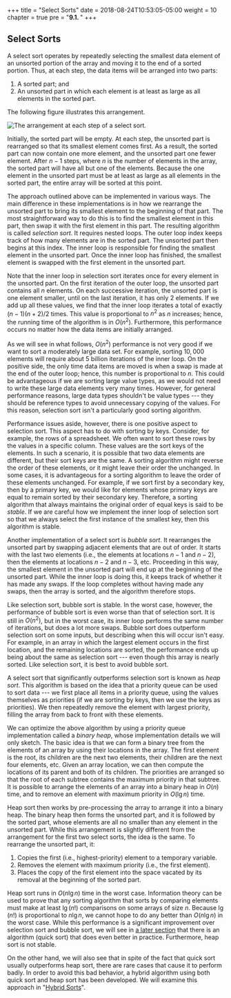 +++
title = "Select Sorts"
date = 2018-08-24T10:53:05-05:00
weight = 10
chapter = true
pre = "<b>9.1. </b>"
+++

## Select Sorts

A select sort operates by repeatedly selecting the smallest data element
of an unsorted portion of the array and moving it to the end of a sorted
portion. Thus, at each step, the data items will be arranged into two
parts:

1.  A sorted part; and
2.  An unsorted part in which each element is at least as large as all
    elements in the sorted part.

The following figure illustrates this arrangement.

![The arrangement at each step of a select sort.](select-sorts.jpg)

Initially, the sorted part will be empty. At each step, the unsorted
part is rearranged so that its smallest element comes first. As a
result, the sorted part can now contain one more element, and the
unsorted part one fewer element. After $n - 1$ steps, where $n$ is
the number of elements in the array, the sorted part will have all but
one of the elements. Because the one element in the unsorted part must
be at least as large as all elements in the sorted part, the entire
array will be sorted at this point.

The approach outlined above can be implemented in various ways. The main
difference in these implementations is in how we rearrange the unsorted
part to bring its smallest element to the beginning of that part. The
most straightforward way to do this is to find the smallest element in
this part, then swap it with the first element in this part. The
resulting algorithm is called *selection sort*. It requires nested
loops. The outer loop index keeps track of how many elements are in the
sorted part. The unsorted part then begins at this index. The inner loop
is responsible for finding the smallest element in the unsorted part.
Once the inner loop has finished, the smallest element is swapped with
the first element in the unsorted part.

Note that the inner loop in selection sort iterates once for every
element in the unsorted part. On the first iteration of the outer loop,
the unsorted part contains all $n$ elements. On each successive
iteration, the unsorted part is one element smaller, until on the last
iteration, it has only $2$ elements. If we add up all these values, we
find that the inner loop iterates a total of exactly
$(n - 1)(n + 2)/2$ times. This value is
proportional to $n^2$ as $n$ increases; hence, the running
time of the algorithm is in $O(n^2)$. Furthermore, this
performance occurs no matter how the data items are initially arranged.

As we will see in what follows, $O(n^2)$ performance is not
very good if we want to sort a moderately large data set. For example,
sorting $10,000$ elements will require about $5$ billion iterations of the
inner loop. On the positive side, the only time data items are moved is
when a swap is made at the end of the outer loop; hence, this number is
proportional to $n$. This could be advantageous if we are sorting large
value types, as we would not need to write these large data elements
very many times. However, for general performance reasons, large data
types shouldn't be value types --- they should be reference types to avoid
unnecessary copying of the values. For this reason, selection sort isn't
a particularly good sorting algorithm.

<span id="stable"></span> Performance issues aside, however, there is
one positive aspect to selection sort. This aspect has to do with
sorting by keys. Consider, for example, the rows of a spreadsheet. We
often want to sort these rows by the values in a specific column. These
values are the sort keys of the elements. In such a scenario, it is
possible that two data elements are different, but their sort keys are
the same. A sorting algorithm might reverse the order of these elements,
or it might leave their order the unchanged. In some cases, it is
advantageous for a sorting algorithm to leave the order of these
elements unchanged. For example, if we sort first by a secondary key,
then by a primary key, we would like for elements whose primary keys are
equal to remain sorted by their secondary key. Therefore, a sorting
algorithm that always maintains the original order of equal keys is said
to be *stable*. If we are careful how we implement the inner loop of
selection sort so that we always select the first instance of the
smallest key, then this algorithm is stable.

<span id="bubble-sort"></span> Another implementation of a select sort
is *bubble sort*. It rearranges the unsorted part by swapping adjacent
elements that are out of order. It starts with the last two elements
(i.e., the elements at locations $n - 1$ and <span style="white-space:nowrap">$n - 2$)</span>, then
the elements at locations $n - 2$ and <span style="white-space:nowrap">$n - 3$,</span> etc.
Proceeding in this way, the smallest element in the unsorted part will
end up at the beginning of the unsorted part. While the inner loop is
doing this, it keeps track of whether it has made any swaps. If the loop
completes without having made any swaps, then the array is sorted, and
the algorithm therefore stops.

Like selection sort, bubble sort is stable. In the worst case, however,
the performance of bubble sort is even worse than that of selection
sort. It is still in <span style="white-space:nowrap">$O(n^2)$,</span> but in the worst case, its
inner loop performs the same number of iterations, but does a lot more
swaps. Bubble sort does outperform selection sort on some inputs, but
describing when this will occur isn't easy. For example, in an array in
which the largest element occurs in the first location, and the
remaining locations are sorted, the performance ends up being about the
same as selection sort --- even though this array is nearly sorted. Like
selection sort, it is best to avoid bubble sort.

<span id="heap-sort"></span> A select sort that significantly
outperforms selection sort is known as *heap sort*. This algorithm is
based on the idea that a priority queue can be used to sort data --- we
first place all items in a priority queue, using the values themselves
as priorities (if we are sorting by keys, then we use the keys as
priorities). We then repeatedly remove the element with largest
priority, filling the array from back to front with these elements.

We can optimize the above algorithm by using a priority queue
implementation called a *binary heap*, whose implementation details we
will only sketch. The basic idea is that we can form a binary tree from
the elements of an array by using their locations in the array. The
first element is the root, its children are the next two elements, their
children are the next four elements, etc. Given an array location, we
can then compute the locations of its parent and both of its children.
The priorities are arranged so that the root of each subtree contains
the maximum priority in that subtree. It is possible to arrange the
elements of an array into a binary heap in $O(n)$ time, and to remove
an element with maximum priority in $O(\lg n)$ time.

Heap sort then works by pre-processing the array to arrange it into a
binary heap. The binary heap then forms the unsorted part, and it is
followed by the sorted part, whose elements are all no smaller than any
element in the unsorted part. While this arrangement is slightly
different from the arrangement for the first two select sorts, the idea
is the same. To rearrange the unsorted part, it:

1.  Copies the first (i.e., highest-priority) element to a temporary
    variable.
2.  Removes the element with maximum priority (i.e., the first element).
3.  Places the copy of the first element into the space vacated by its
    removal at the beginning of the sorted part.

Heap sort runs in $O(n \lg n)$ time in the worst case.
Information theory can be used to prove that any sorting algorithm that
sorts by comparing elements must make at least $\lg(n!)$ comparisons on
some arrays of size <span style="white-space:nowrap">$n$.</span> Because $\lg(n!)$ is proportional to
<span style="white-space:nowrap">$n \lg n$,</span> we cannot hope to do any better than
$O(n \lg n)$ in the worst case. While this performance is a
significant improvement over selection sort and bubble sort, we will see
in [a later section](/sorting/split) that
there is an algorithm (quick sort) that does even better in practice.
Furthermore, heap sort is not stable.

On the other hand, we will also see that in spite of the fact that quick
sort usually outperforms heap sort, there are rare cases that cause it
to perform badly. In order to avoid this bad behavior, a hybrid
algorithm using both quick sort and heap sort has been developed. We
will examine this approach in "[Hybrid
Sorts](/sorting/hybrid)".
